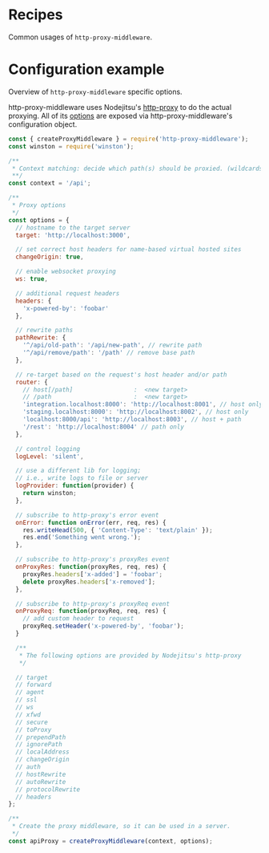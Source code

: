 # Recipes

Common usages of `http-proxy-middleware`.

# Configuration example

Overview of `http-proxy-middleware` specific options.

http-proxy-middleware uses Nodejitsu's [http-proxy](https://github.com/nodejitsu/node-http-proxy) to do the actual proxying. All of its [options](https://github.com/nodejitsu/node-http-proxy#options) are exposed via http-proxy-middleware's configuration object.

```javascript
const { createProxyMiddleware } = require('http-proxy-middleware');
const winston = require('winston');

/**
 * Context matching: decide which path(s) should be proxied. (wildcards supported)
 **/
const context = '/api';

/**
 * Proxy options
 */
const options = {
  // hostname to the target server
  target: 'http://localhost:3000',

  // set correct host headers for name-based virtual hosted sites
  changeOrigin: true,

  // enable websocket proxying
  ws: true,

  // additional request headers
  headers: {
    'x-powered-by': 'foobar'
  },

  // rewrite paths
  pathRewrite: {
    '^/api/old-path': '/api/new-path', // rewrite path
    '^/api/remove/path': '/path' // remove base path
  },

  // re-target based on the request's host header and/or path
  router: {
    // host[/path]                 :  <new target>
    // /path                       :  <new target>
    'integration.localhost:8000': 'http://localhost:8001', // host only
    'staging.localhost:8000': 'http://localhost:8002', // host only
    'localhost:8000/api': 'http://localhost:8003', // host + path
    '/rest': 'http://localhost:8004' // path only
  },

  // control logging
  logLevel: 'silent',

  // use a different lib for logging;
  // i.e., write logs to file or server
  logProvider: function(provider) {
    return winston;
  },

  // subscribe to http-proxy's error event
  onError: function onError(err, req, res) {
    res.writeHead(500, { 'Content-Type': 'text/plain' });
    res.end('Something went wrong.');
  },

  // subscribe to http-proxy's proxyRes event
  onProxyRes: function(proxyRes, req, res) {
    proxyRes.headers['x-added'] = 'foobar';
    delete proxyRes.headers['x-removed'];
  },

  // subscribe to http-proxy's proxyReq event
  onProxyReq: function(proxyReq, req, res) {
    // add custom header to request
    proxyReq.setHeader('x-powered-by', 'foobar');
  }

  /**
   * The following options are provided by Nodejitsu's http-proxy
   */

  // target
  // forward
  // agent
  // ssl
  // ws
  // xfwd
  // secure
  // toProxy
  // prependPath
  // ignorePath
  // localAddress
  // changeOrigin
  // auth
  // hostRewrite
  // autoRewrite
  // protocolRewrite
  // headers
};

/**
 * Create the proxy middleware, so it can be used in a server.
 */
const apiProxy = createProxyMiddleware(context, options);
```
